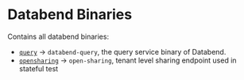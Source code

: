 # Databend Binaries

Contains all databend binaries:

- [`query`](./query/) -> `databend-query`, the query service binary of Databend.
- [`opensharing`](./opensharing/) -> `open-sharing`, tenant level sharing endpoint used in stateful test
